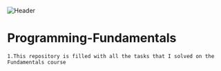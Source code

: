 ![Header](https://github.com/Vladimir-Strelec/Programming-Fundamentals/commit/6d1013f023090af58261acab2e9a79ed163d0a49#diff-a145b4d2b8b3735c2886a123657ae31b2fe4c1432ed8cd7880a4312c26537630)

# Programming-Fundamentals
    1.This repository is filled with all the tasks that I solved on the Fundamentals course
